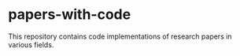 # papers-with-code
This repository contains code implementations of research papers in various fields.
